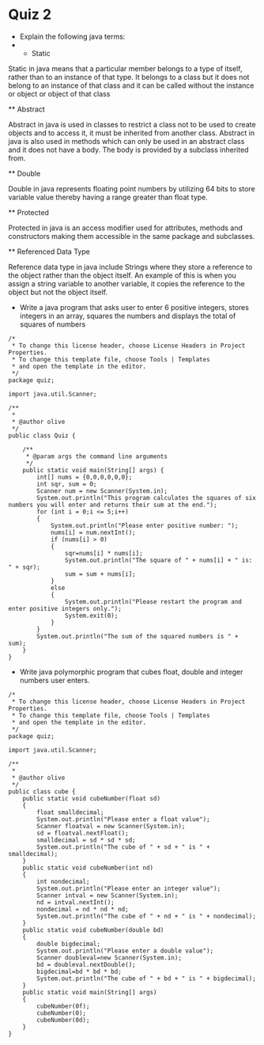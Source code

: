 # Quiz 2

* Explain the following java terms:
* * Static
<p>Static in java means that a particular member belongs to a type of itself, rather than to an instance of that type. It belongs to a class but it does not belong to an instance of that class and it can be called without the instance or object or object of that class</p>
** Abstract
<p>Abstract in java is used in classes to restrict a class not to be used to create objects and to access it, it must be inherited from another class. Abstract in java is also used in methods which can only be used in an abstract class and it does not have a body. The body is provided by a subclass inherited from.</p>
** Double
<p>Double in java represents floating point numbers by utilizing 64 bits to store variable value thereby having a range greater than float type.</p>
** Protected
<p>Protected in java is an access modifier used for attributes, methods and constructors making them accessible in the same package and subclasses.</p>
** Referenced Data Type
<p>Reference data type in java include Strings where they store a reference to the object rather than the object itself. An example of this is when you assign a string variable to another variable, it copies the reference to the object but not the object itself.</p>

* Write a java program that asks user to enter 6 positive integers,  stores integers in an array, squares the numbers and displays the total of squares of numbers
```
/*
 * To change this license header, choose License Headers in Project Properties.
 * To change this template file, choose Tools | Templates
 * and open the template in the editor.
 */
package quiz;

import java.util.Scanner;

/**
 *
 * @author olive
 */
public class Quiz {

    /**
     * @param args the command line arguments
     */
    public static void main(String[] args) {
        int[] nums = {0,0,0,0,0,0};
        int sqr, sum = 0;
        Scanner num = new Scanner(System.in);
        System.out.println("This program calculates the squares of six numbers you will enter and returns their sum at the end.");
        for (int i = 0;i <= 5;i++)
        {
            System.out.println("Please enter positive number: ");
            nums[i] = num.nextInt();
            if (nums[i] > 0)
            {
                sqr=nums[i] * nums[i];
                System.out.println("The square of " + nums[i] + " is: " + sqr);
                sum = sum + nums[i];
            }
            else
            {
                System.out.println("Please restart the program and enter positive integers only.");
                System.exit(0);
            }
        }
        System.out.println("The sum of the squared numbers is " + sum);
    }
}
```

* Write java polymorphic program that cubes float, double and integer numbers user enters.
```
/*
 * To change this license header, choose License Headers in Project Properties.
 * To change this template file, choose Tools | Templates
 * and open the template in the editor.
 */
package quiz;

import java.util.Scanner;

/**
 *
 * @author olive
 */
public class cube {
    public static void cubeNumber(float sd)
    {
        float smalldecimal;
        System.out.println("Please enter a float value");
        Scanner floatval = new Scanner(System.in);
        sd = floatval.nextFloat();
        smalldecimal = sd * sd * sd;
        System.out.println("The cube of " + sd + " is " + smalldecimal);
    }
    public static void cubeNumber(int nd)
    {
        int nondecimal;
        System.out.println("Please enter an integer value");
        Scanner intval = new Scanner(System.in);
        nd = intval.nextInt();
        nondecimal = nd * nd * nd;
        System.out.println("The cube of " + nd + " is " + nondecimal);
    }
    public static void cubeNumber(double bd)
    {
        double bigdecimal;
        System.out.println("Please enter a double value");
        Scanner doubleval=new Scanner(System.in);
        bd = doubleval.nextDouble();
        bigdecimal=bd * bd * bd;
        System.out.println("The cube of " + bd + " is " + bigdecimal);
    }
    public static void main(String[] args)
    {
        cubeNumber(0f);
        cubeNumber(0);
        cubeNumber(0d);
    }
}
```
